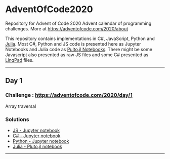 # AdventOfCode2020
Repository for Advent of Code 2020 Advent calendar of programming challenges. More at https://adventofcode.com/2020/about

This repository contains implementations in C#, JavaScript, Python and [Julia](https://julialang.org/). Most C#, Python and JS code is presented here as Jupyter Notebooks and Julia code as [Pulto.jl Notebooks](https://github.com/fonsp/Pluto.jl).
There might be some Javascript also presented as raw JS files and some C# presented as [LinqPad](https://www.linqpad.net/) files.

_______________

## Day 1
### Challenge : https://adventofcode.com/2020/day/1 
Array traversal
### Solutions
- [JS - Jupyter notebook](./day1/js-01.ipynb)
- [C# - Jupyter notebook](./day1/cs-01.ipynb)
- [Python - Jupyter notebook](./day1/py-01.ipynb)
- [Julia - Pluto.jl notebook](./day1/jl-01.jl)

_______________
